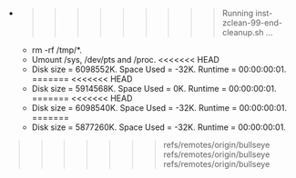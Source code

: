 * >>>>>>>>> Running inst-zclean-99-end-cleanup.sh ...
  * rm -rf /tmp/*.
  * Umount /sys, /dev/pts and /proc.
<<<<<<< HEAD
  * Disk size = 6098552K. Space Used = -32K. Runtime = 00:00:00:01.
=======
<<<<<<< HEAD
  * Disk size = 5914568K. Space Used = 0K. Runtime = 00:00:00:01.
=======
<<<<<<< HEAD
  * Disk size = 6098540K. Space Used = -32K. Runtime = 00:00:00:01.
=======
  * Disk size = 5877260K. Space Used = -32K. Runtime = 00:00:00:01.
>>>>>>> refs/remotes/origin/bullseye
>>>>>>> refs/remotes/origin/bullseye
>>>>>>> refs/remotes/origin/bullseye
